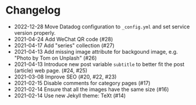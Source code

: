 # Changelog

- 2022-12-28 Move Datadog configuration to `_config.yml` and set service version
  properly.
- 2021-04-24 Add WeChat QR code (#28)
- 2021-04-17 Add "series" collection (#27)
- 2021-04-13 Add missing image attribute for backgound image, e.g. "Photo by Tom
  on Unplash" (#26)
- 2021-04-13 Introduce new post variable `subtitle` to better fit the post
  (article) web page. (#24, #25)
- 2021-03-08 Improve SEO (#20, #22, #23)
- 2021-02-15 Disable comments for category pages (#17)
- 2021-02-14 Ensure that all the images have the same size (#16)
- 2021-02-14 Use new Jekyll theme: TeXt (#14)
